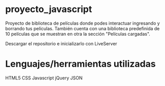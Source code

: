 # proyecto_javascript

Proyecto de biblioteca de películas donde podes interactuar ingresando y borrando tus películas.
También cuenta con una biblioteca predefinida de 10 películas que se muestran en otra la sección "Películas cargadas".

Descargar el repositorio e inicializarlo con LiveServer

# Lenguajes/herramientas utilizadas

HTML5
CSS
Javascript
jQuery
JSON
